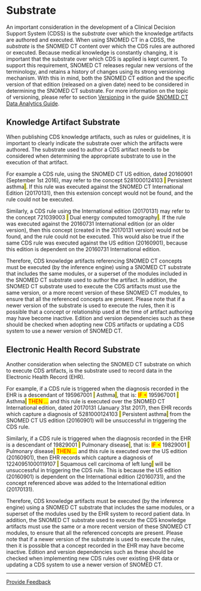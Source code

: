 # Substrate

An important consideration in the development of a Clinical Decision Support System (CDSS) is the _substrate_ over which the knowledge artifacts are authored and executed. When using SNOMED CT in a CDSS, the _substrate_ is the SNOMED CT content over which the CDS rules are authored or executed. Because medical knowledge is constantly changing, it is important that the substrate over which CDS is applied is kept current. To support this requirement, SNOMED CT releases regular new versions of the terminology, and retains a history of changes using its strong versioning mechanism. With this in mind, both the SNOMED CT edition and the specific version of that edition (released on a given date) need to be considered in determining the SNOMED CT substrate. For more information on the topic of versioning, please refer to section [Versioning](https://app.gitbook.com/s/uKngFry3XF9A8phdXFe8/11-challenges/11.4-versioning) in the guide [SNOMED CT Data Analytics Guide](https://app.gitbook.com/o/h8Z6qGxuQrzM9vbx5bPT/s/uKngFry3XF9A8phdXFe8/).

## Knowledge Artifact Substrate

When publishing CDS knowledge artifacts, such as rules or guidelines, it is important to clearly indicate the substrate over which the artifacts were authored. The substrate used to author a CDS artifact needs to be considered when determining the appropriate substrate to use in the execution of that artifact.

For example a CDS rule, using the SNOMED CT US edition, dated 20160901 (September 1st 2016), may refer to the concept 5281000124103 <mark style="color:blue;">|</mark> Persistent asthma<mark style="color:blue;">|</mark>. If this rule was executed against the SNOMED CT International Edition (20170131), then this extension concept would not be found, and the rule could not be executed.

Similarly, a CDS rule using the International edition (20170131) may refer to the concept 721039003 <mark style="color:blue;">|</mark> Dual energy computed tomography<mark style="color:blue;">|</mark>. If the rule was executed against the 20160731 International edition (or an older version), then this concept (created in the 20170131 version) would not be found, and the rule could not be executed. This would also be true if the same CDS rule was executed against the US edition (20160901), because this edition is dependent on the 20160731 International edition.

Therefore, CDS knowledge artifacts referencing SNOMED CT concepts must be executed (by the inference engine) using a SNOMED CT substrate that includes the same modules, or a superset of the modules included in the SNOMED CT substrate used to author the artifact. In addition, the SNOMED CT substrate used to execute the CDS artifacts must use the same version, or a more recent version of these SNOMED CT modules, to ensure that all the referenced concepts are present. Please note that if a newer version of the substrate is used to execute the rules, then it is possible that a concept or relationship used at the time of artifact authoring may have become inactive. Edition and version dependencies such as these should be checked when adopting new CDS artifacts or updating a CDS system to use a newer version of SNOMED CT.

## Electronic Health Record Substrate

Another consideration when selecting the SNOMED CT substrate on which to execute CDS artifacts, is the substrate used to record data in the Electronic Health Record (EHR).

For example, if a CDS rule is triggered when the diagnosis recorded in the EHR is a descendant of 195967001 <mark style="color:blue;">|</mark> Asthma<mark style="color:blue;">|</mark>, that is: <mark style="color:red;">IF <</mark> 195967001 <mark style="color:blue;">|</mark> Asthma<mark style="color:blue;">|</mark> <mark style="color:red;">THEN ...</mark> and this rule is executed over the SNOMED CT International edition, dated 20170131 (January 31st 2017), then EHR records which capture a diagnosis of 5281000124103 <mark style="color:blue;">|</mark> Persistent asthma<mark style="color:blue;">|</mark> from the SNOMED CT US edition (20160901) will be unsuccessful in triggering the CDS rule.

Similarly, if a CDS rule is triggered when the diagnosis recorded in the EHR is a descendant of 19829001 <mark style="color:blue;">|</mark> Pulmonary disease<mark style="color:blue;">|</mark>, that is: <mark style="color:red;">IF <</mark> 19829001 <mark style="color:blue;">|</mark> Pulmonary disease<mark style="color:blue;">|</mark> <mark style="color:red;">THEN ...</mark> and this rule is executed over the US edition (20160901), then EHR records which capture a diagnosis of 12240951000119107 <mark style="color:blue;">|</mark> Squamous cell carcinoma of left lung<mark style="color:blue;">|</mark> will be unsuccessful in triggering the CDS rule. This is because the US edition (20160901) is dependent on the International edition (20160731), and the concept referenced above was added to the International edition (20170131).

Therefore, CDS knowledge artifacts must be executed (by the inference engine) using a SNOMED CT substrate that includes the same modules, or a superset of the modules used by the EHR system to record patient data. In addition, the SNOMED CT substrate used to execute the CDS knowledge artifacts must use the same or a more recent version of these SNOMED CT modules, to ensure that all the referenced concepts are present. Please note that if a newer version of the substrate is used to execute the rules, then it is possible that a concept recorded in the EHR may have become inactive. Edition and version dependencies such as these should be checked when implementing new CDS rules over existing EHR data or updating a CDS system to use a newer version of SNOMED CT.

***

<a href="https://docs.google.com/forms/d/e/1FAIpQLScTmbZIf0UEQwYDkY27EEWBkaiYkHSbR0_9DmFrMLXoQLyL7Q/viewform?usp=pp_url&#x26;entry.1767247133=CDS+Guide&#x26;entry.670899847=Substrate" class="button primary">Provide Feedback</a>
